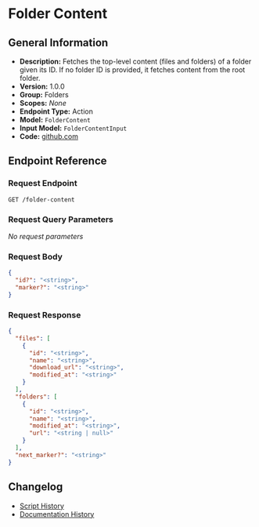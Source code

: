 <!-- BEGIN GENERATED CONTENT -->
# Folder Content

## General Information

- **Description:** Fetches the top-level content (files and folders) of a folder given its ID. If no folder ID is provided, it fetches content from the root folder.
- **Version:** 1.0.0
- **Group:** Folders
- **Scopes:** _None_
- **Endpoint Type:** Action
- **Model:** `FolderContent`
- **Input Model:** `FolderContentInput`
- **Code:** [github.com](https://github.com/NangoHQ/integration-templates/tree/main/integrations/box/actions/folder-content.ts)


## Endpoint Reference

### Request Endpoint

`GET /folder-content`

### Request Query Parameters

_No request parameters_

### Request Body

```json
{
  "id?": "<string>",
  "marker?": "<string>"
}
```

### Request Response

```json
{
  "files": [
    {
      "id": "<string>",
      "name": "<string>",
      "download_url": "<string>",
      "modified_at": "<string>"
    }
  ],
  "folders": [
    {
      "id": "<string>",
      "name": "<string>",
      "modified_at": "<string>",
      "url": "<string | null>"
    }
  ],
  "next_marker?": "<string>"
}
```

## Changelog

- [Script History](https://github.com/NangoHQ/integration-templates/commits/main/integrations/box/actions/folder-content.ts)
- [Documentation History](https://github.com/NangoHQ/integration-templates/commits/main/integrations/box/actions/folder-content.md)

<!-- END  GENERATED CONTENT -->

